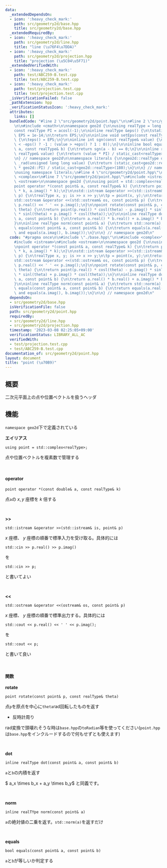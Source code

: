 ```yaml
---
data:
  _extendedDependsOn:
  - icon: ':heavy_check_mark:'
    path: src/geometry2d/base.hpp
    title: src/geometry2d/base.hpp
  _extendedRequiredBy:
  - icon: ':heavy_check_mark:'
    path: src/geometry2d/line.hpp
    title: "line (\u76F4\u7DDA)"
  - icon: ':heavy_check_mark:'
    path: src/geometry2d/projection.hpp
    title: "projection (\u5C04\u5F71)"
  _extendedVerifiedWith:
  - icon: ':heavy_check_mark:'
    path: test/ABC259-B.test.cpp
    title: test/ABC259-B.test.cpp
  - icon: ':heavy_check_mark:'
    path: test/projection.test.cpp
    title: test/projection.test.cpp
  _isVerificationFailed: false
  _pathExtension: hpp
  _verificationStatusIcon: ':heavy_check_mark:'
  attributes:
    links: []
  bundledCode: "#line 2 \"src/geometry2d/point.hpp\"\n\n#line 2 \"src/geometry2d/base.hpp\"\
    \n\n#include <cmath>\n\nnamespace geo2d {\n\nusing realType = long double;\n\n\
    const realType PI = acosl(-1);\n\ninline realType &eps() {\n\tstatic realType\
    \ EPS = 1e-14;\n\treturn EPS;\n}\n\ninline void setEps(const realType& EPS = 1e-14)\
    \ {\n\teps() = EPS;\n}\n\ninline int sgn(const realType& value) {\n\treturn (value\
    \ < -eps() ? -1 : (value > +eps() ? 1 : 0));\n}\n\ninline bool equals(const realType&\
    \ a, const realType& b) {\n\treturn sgn(a - b) == 0;\n}\n\ninline realType toRadian(const\
    \ realType& value) {\n\treturn (value * PI) / static_cast<realType>(180);\n}\n\
    \n} // namespace geo2d\n\nnamespace literals {\n\ngeo2d::realType operator\"\"\
    \ _rad(unsigned long long value) {\n\treturn (static_cast<geo2d::realType>(value)\
    \ * geo2d::PI) / static_cast<geo2d::realType>(180);\n}\n\n} // namespace literals\n\
    \nusing namespace literals;\n#line 4 \"src/geometry2d/point.hpp\"\n\n#include\
    \ <complex>\n#line 7 \"src/geometry2d/point.hpp\"\n#include <istream>\n#include\
    \ <ostream>\n\nnamespace geo2d {\n\nusing point = std::complex<realType>;\n\n\
    point operator *(const point& a, const realType& k) {\n\treturn point(a.real()\
    \ * k, a.imag() * k);\n}\n\nstd::istream &operator >>(std::istream& is, point&\
    \ p) {\n\trealType x, y; is >> x >> y;\n\tp = point(x, y);\n\treturn is;\n}\n\n\
    std::ostream &operator <<(std::ostream& os, const point& p) {\n\treturn os <<\
    \ p.real() << ' ' << p.imag();\n}\n\npoint rotate(const point& p, const realType&\
    \ theta) {\n\treturn point(p.real() * cosl(theta) - p.imag() * sinl(theta), p.real()\
    \ * sinl(theta) + p.imag() * cosl(theta));\n}\n\ninline realType dot(const point&\
    \ a, const point& b) {\n\treturn a.real() * b.real() + a.imag() * b.imag();\n\
    }\n\ninline realType norm(const point& a) {\n\treturn std::norm(a);\n}\n\nbool\
    \ equals(const point& a, const point& b) {\n\treturn equals(a.real(), b.real())\
    \ and equals(a.imag(), b.imag());\n}\n\n} // namespace geo2d\n"
  code: "#pragma once\n\n#include \"./base.hpp\"\n\n#include <complex>\n#include <cmath>\n\
    #include <istream>\n#include <ostream>\n\nnamespace geo2d {\n\nusing point = std::complex<realType>;\n\
    \npoint operator *(const point& a, const realType& k) {\n\treturn point(a.real()\
    \ * k, a.imag() * k);\n}\n\nstd::istream &operator >>(std::istream& is, point&\
    \ p) {\n\trealType x, y; is >> x >> y;\n\tp = point(x, y);\n\treturn is;\n}\n\n\
    std::ostream &operator <<(std::ostream& os, const point& p) {\n\treturn os <<\
    \ p.real() << ' ' << p.imag();\n}\n\npoint rotate(const point& p, const realType&\
    \ theta) {\n\treturn point(p.real() * cosl(theta) - p.imag() * sinl(theta), p.real()\
    \ * sinl(theta) + p.imag() * cosl(theta));\n}\n\ninline realType dot(const point&\
    \ a, const point& b) {\n\treturn a.real() * b.real() + a.imag() * b.imag();\n\
    }\n\ninline realType norm(const point& a) {\n\treturn std::norm(a);\n}\n\nbool\
    \ equals(const point& a, const point& b) {\n\treturn equals(a.real(), b.real())\
    \ and equals(a.imag(), b.imag());\n}\n\n} // namespace geo2d\n"
  dependsOn:
  - src/geometry2d/base.hpp
  isVerificationFile: false
  path: src/geometry2d/point.hpp
  requiredBy:
  - src/geometry2d/line.hpp
  - src/geometry2d/projection.hpp
  timestamp: '2023-03-08 02:25:05+09:00'
  verificationStatus: LIBRARY_ALL_AC
  verifiedWith:
  - test/projection.test.cpp
  - test/ABC259-B.test.cpp
documentation_of: src/geometry2d/point.hpp
layout: document
title: "point (\u70B9)"
---
```


## 概要

二次元平面上の点や位置ベクトルを扱うヘッダ

## 機能

`namespace geo2d`下で定義されている

**エイリアス**
```
using point = std::complex<realType>;
```
点や位置ベクトルを複素数で管理する


<br />


#### operator

```
point operator *(const double& a, const realType& k)
```

点`a`の $x, y$ 座標を $k$ 倍する

<br />

**>>**
```
std::istream &operator >>(std::istream& is, point& p)
```

$x$ 座標、 $y$ 座標の順番で標準入力を受け取る。具体的には
```
std::cin >> p.real() >> p.imag()
```
を
```
std::cin >> p;
```
と書いてよい

<br />

**<<**
```
std::ostream &operator <<(ostream& os, const point& p)
```
 $x$ 座標、 $y$ 座標の順番で標準出力する。具体的には
 ```
 std::cout << p.real() << ' ' << p.imag();
 ```
を
```
std::cout << p;
```
と書いて良い

<br />

#### 関数

**rotate**
```
point rotate(const point& p, const realType& theta)
```
点`p`を原点を中心に`theta`rad回転したものを返す
- 反時計周り

rad変換で頭壊れそうな時は`base.hpp`の`toRadian`等を使ってください(`point.hpp`は`base.hpp`をインクルードするので何もせずとも使えます)

<br />

**dot**
```
inline realType dot(const point& a, const point& b)
```
`a`と`b`の内積を返す

$ a_x \times b_x + a_y \times b_y$ と同義です。

<br />

**norm**
```
inline realTYpe norm(const point& a)
```

`a`の絶対値の二乗を返す。`std::norm(a)`を返すだけ

<br />

**equals**
```
bool equals(const point& a, const point& b)
```
`a`と`b`が等しいか判定する
